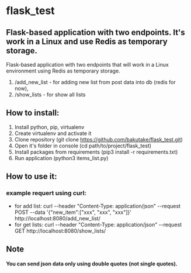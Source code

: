 # flask_test
## Flask-based application with two endpoints. It's work in a Linux and use Redis as temporary storage.
Flask-based application with two endpoints that will work in a Linux environment using Redis as temporary storage.
1. /add_new_list - for adding new list from post data into db (redis for now),
2. /show_lists - for show all lists


## How to install:
1. Install python, pip, virtualenv
2. Create virtualenv and activate it
3. Clone repository (git clone https://github.com/bakutake/flask_test.git)
4. Open it's folder in console (cd path/to/project/flask_test)
4. Install packages from requirements (pip3 install -r requirements.txt)
5. Run application (python3 items_list.py)


## How to use it:
### example requert using curl:
- for add list: curl --header "Content-Type: application/json" --request POST --data '{"new_item":["xxx", "xxx", "xxx"]}' http://localhost:8080/add_new_list/
- for get lists: curl --header "Content-Type: application/json" --request GET http://localhost:8080/show_lists/


## Note
#### You can send json data only using double quotes (not single quotes).
